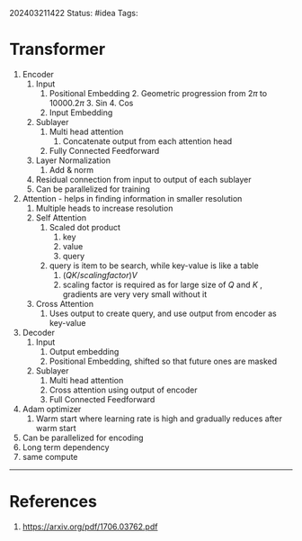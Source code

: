 202403211422
Status: #idea
Tags: 

# Transformer

1. Encoder
	1. Input 
		1. Positional Embedding
			2. Geometric progression from $2 \pi$ to $10000.2\pi$ 
			3. Sin
			4. Cos
		3. Input Embedding
	2. Sublayer
		1. Multi head attention
			1. Concatenate output from each attention head
		2. Fully Connected Feedforward
	3. Layer Normalization
		1. Add & norm
	4. Residual connection from input to output of each sublayer
	5. Can be parallelized for training
2. Attention - helps in finding information in smaller resolution
	1. Multiple heads to increase resolution
	2. Self Attention
		1. Scaled dot product
			1. key
			2. value
			3. query
		2. query is item to be search, while key-value is like a table
			1. $(QK/scaling factor)V$
			2. scaling factor is required as for large size of $Q$ and $K$ , gradients are very very small without it
	3. Cross Attention
		1. Uses output to create query, and use output from encoder as key-value
4. Decoder
	1. Input
		1. Output embedding
		2. Positional Embedding, shifted so that future ones are masked
	2. Sublayer
		1. Multi head attention
		2. Cross attention using output of encoder
		3. Full Connected Feedforward
5. Adam optimizer
	1. Warm start where learning rate is high and gradually reduces after warm start
6. Can be parallelized for encoding
7. Long term dependency
8. same compute
---
# References

1. https://arxiv.org/pdf/1706.03762.pdf